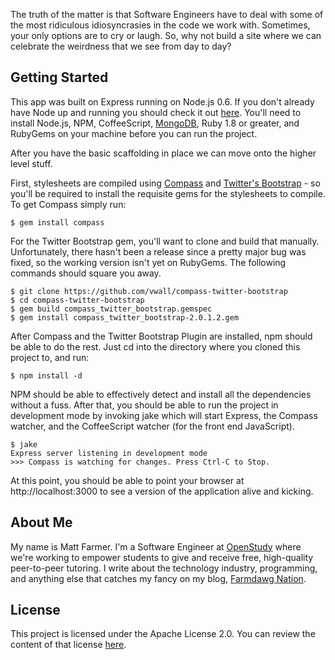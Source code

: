 The truth of the matter is that Software Engineers
have to deal with some of the most ridiculous idiosyncrasies in the code we work with. Sometimes, your only
options are to cry or laugh. So, why not build a site where we can celebrate the weirdness that we see
from day to day?

## Getting Started

This app was built on Express running on Node.js 0.6. If you don't already have Node up and running
you should check it out [here](http://nodejs.org). You'll need to install Node.js, NPM, CoffeeScript,
[MongoDB](http://www.mongodb.org/downloads), Ruby 1.8 or greater, and RubyGems on your machine before
you can run the project.

After you have the basic scaffolding in place we can move onto the higher level stuff.

First, stylesheets are compiled using [Compass](http://compass-style.org/) and
[Twitter's Bootstrap](http://twitter.github.com/bootstrap/) - so you'll be required to install the requisite
gems for the stylesheets to compile. To get Compass simply run:

```
$ gem install compass
```

For the Twitter Bootstrap gem, you'll want to clone and build that manually. Unfortunately, there hasn't been
a release since a pretty major bug was fixed, so the working version isn't yet on RubyGems. The following
commands should square you away.

```
$ git clone https://github.com/vwall/compass-twitter-bootstrap
$ cd compass-twitter-bootstrap
$ gem build compass_twitter_bootstrap.gemspec
$ gem install compass_twitter_bootstrap-2.0.1.2.gem
```

After Compass and the Twitter Bootstrap Plugin are installed, npm should be able to do the rest. Just cd into the directory where you
cloned this project to, and run:

```
$ npm install -d
```

NPM should be able to effectively detect and install all the dependencies without a fuss.
After that, you should be able to run the project in development mode by invoking jake which will
start Express, the Compass watcher, and the CoffeeScript watcher (for the front end JavaScript).

```
$ jake
Express server listening in development mode
>>> Compass is watching for changes. Press Ctrl-C to Stop.
```

At this point, you should be able to point your browser at http://localhost:3000 to see a version
of the application alive and kicking.

## About Me

My name is Matt Farmer. I'm a Software Engineer at [OpenStudy](http://openstudy.com) where we're working to empower students to
give and receive free, high-quality peer-to-peer tutoring. I write about the technology industry, programming, and anything else
that catches my fancy on my blog, [Farmdawg Nation](http://farmdawgnation.com).

## License

This project is licensed under the Apache License 2.0. You can review the content of that license
[here](http://www.apache.org/licenses/LICENSE-2.0.html).
